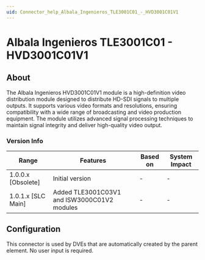 ```yaml
---
uid: Connector_help_Albala_Ingenieros_TLE3001C01_-_HVD3001C01V1
---
```


# Albala Ingenieros TLE3001C01 - HVD3001C01V1

## About

The Albala Ingenieros HVD3001C01V1 module is a high-definition video distribution module designed to distribute HD-SDI signals to multiple outputs. It supports various video formats and resolutions, ensuring compatibility with a wide range of broadcasting and video production equipment. The module utilizes advanced signal processing techniques to maintain signal integrity and deliver high-quality video output.

### Version Info

| Range              | Features                                    | Based on | System Impact |
|--------------------|---------------------------------------------|----------|---------------|
| 1.0.0.x [Obsolete] | Initial version                             | -        | -             |
| 1.0.1.x [SLC Main] | Added TLE3001C03V1 and ISW3000C01V2 modules | -        | -             |

## Configuration

This connector is used by DVEs that are automatically created by the parent element. No user input is required.
